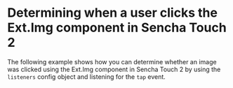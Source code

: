 # Determining when a user clicks the Ext.Img component in Sencha Touch 2 #

The following example shows how you can determine whether an image was clicked using the Ext.Img component in Sencha Touch 2 by using the `listeners` config object and listening for the `tap` event.
